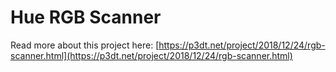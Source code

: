 # Hue RGB Scanner

Read more about this project here: [https://p3dt.net/project/2018/12/24/rgb-scanner.html](https://p3dt.net/project/2018/12/24/rgb-scanner.html)